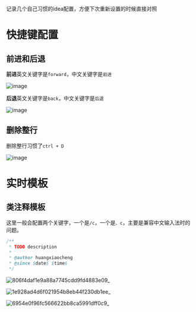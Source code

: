 记录几个自己习惯的idea配置，方便下次重新设置的时候直接对照
# 快捷键配置

## 前进和后退

**前进**英文关键字是`forward`，中文关键字是`前进`

![image](https://github.com/user-attachments/assets/b803c4f0-5e9b-47a5-87f9-be817ecd5835)

**后退**英文关键字是`back`，中文关键字是`后退`

![image](https://github.com/user-attachments/assets/fe449256-0565-44d1-b5ce-4e0add1dbc94)

## 删除整行

删除整行习惯了`ctrl + D`

![image](https://github.com/user-attachments/assets/7cdb295f-3612-4f1b-9b38-9f56d73a7b52)



# 实时模板

## 类注释模板

这里一般会配置两个关键字，一个是`/c`，一个是`、c`，主要是兼容中文输入法时的问题。

```java
/**
 * TODO description
 *
 * @author huangxiaocheng
 * @since $date$ $time$
 */
```

![806f4daf1e9a88a7745cdd9fd4883e09_](https://github.com/user-attachments/assets/773aa03c-e444-4a58-8622-96290407fd61)

![1e928ad4d6f021954b8eb44f230db1ee_](https://github.com/user-attachments/assets/4690933d-6b42-48d9-85fb-85642d4caadf)

![6954e0f96fc566622bb8ca5991dff0c9_](https://github.com/user-attachments/assets/49a77ec5-8b17-41a5-84c3-9484324ca722)
